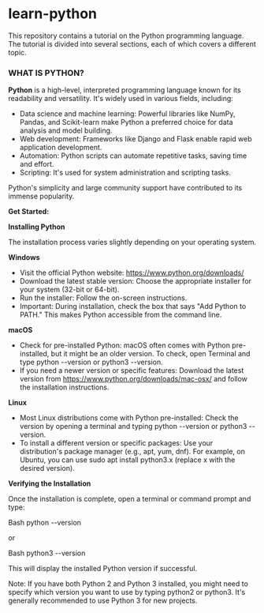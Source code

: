 # learn-python

This repository contains a tutorial on the Python programming language. The tutorial is divided into several sections, each of which covers a different topic.


### WHAT IS PYTHON?

**Python** is a high-level, interpreted programming language known for its readability and versatility. It's widely used in various fields, including:   

* Data science and machine learning: Powerful libraries like NumPy, Pandas, and Scikit-learn make Python a preferred choice for data analysis and model building.
* Web development: Frameworks like Django and Flask enable rapid web application development.
* Automation: Python scripts can automate repetitive tasks, saving time and effort.
* Scripting: It's used for system administration and scripting tasks.

Python's simplicity and large community support have contributed to its immense popularity.

**Get Started:**

**Installing Python**

The installation process varies slightly depending on your operating system.

**Windows**

* Visit the official Python website: https://www.python.org/downloads/
* Download the latest stable version: Choose the appropriate installer for your system (32-bit or 64-bit).
* Run the installer: Follow the on-screen instructions.
* Important: During installation, check the box that says "Add Python to PATH." This makes Python accessible from the command line.


**macOS**

* Check for pre-installed Python: macOS often comes with Python pre-installed, but it might be an older version. To check, open Terminal and type python --version or python3 --version.
* If you need a newer version or specific features: Download the latest version from https://www.python.org/downloads/mac-osx/ and follow the installation instructions.


**Linux**

* Most Linux distributions come with Python pre-installed: Check the version by opening a terminal and typing python --version or python3 --version.
* To install a different version or specific packages: Use your distribution's package manager (e.g., apt, yum, dnf). For example, on Ubuntu, you can use sudo apt install python3.x (replace x with the desired version).


**Verifying the Installation**

Once the installation is complete, open a terminal or command prompt and type:

Bash
python --version

or

Bash
python3 --version


This will display the installed Python version if successful.

Note: 
If you have both Python 2 and Python 3 installed, you might need to specify which version you want to use by typing python2 or python3. 
It's generally recommended to use Python 3 for new projects.